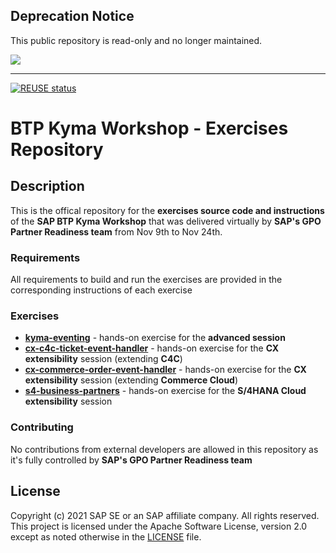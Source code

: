 ## Deprecation Notice

This public repository is read-only and no longer maintained.

![](https://img.shields.io/badge/STATUS-NOT%20CURRENTLY%20MAINTAINED-red.svg?longCache=true&style=flat)

---
[![REUSE status](https://api.reuse.software/badge/github.com/SAP-samples/btp-kyma-workshop-exercises)](https://api.reuse.software/info/github.com/SAP-samples/btp-kyma-workshop-exercises)

# BTP Kyma Workshop - Exercises Repository

## **Description**
This is the offical repository for the **exercises source code and instructions** of the **SAP BTP Kyma Workshop** that was delivered virtually by **SAP's GPO Partner Readiness team** from Nov 9th to Nov 24th.

### Requirements
All requirements to build and run the exercises are provided in the corresponding instructions of each exercise

### Exercises
- [**kyma-eventing**](/kyma-eventing) - hands-on exercise for the **advanced session**
- [**cx-c4c-ticket-event-handler**](/cx-c4c-ticket-event-handler) - hands-on exercise for the **CX extensibility** session (extending **C4C**)
- [**cx-commerce-order-event-handler**](/cx-commerce-order-event-handler) - hands-on exercise for the **CX extensibility** session (extending **Commerce Cloud**)
- [**s4-business-partners**](/s4-business-partners) - hands-on exercise for the **S/4HANA Cloud extensibility** session

### Contributing
No contributions from external developers are allowed in this repository as it's fully controlled by **SAP's GPO Partner Readiness team**

## License
Copyright (c) 2021 SAP SE or an SAP affiliate company. All rights reserved. This project is licensed under the Apache Software License, version 2.0 except as noted otherwise in the [LICENSE](LICENSES/Apache-2.0.txt) file.


